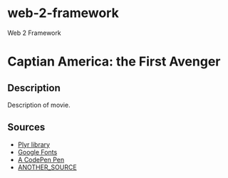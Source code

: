 # web-2-framework
Web 2 Framework

# Captian America: the First Avenger

## Description

Description of movie. 

## Sources

* [Plyr library](plyr.io/)
* [Google Fonts](https://fonts.google.com/)
* [A CodePen Pen](URL_TO_PEN)
* [ANOTHER_SOURCE]()